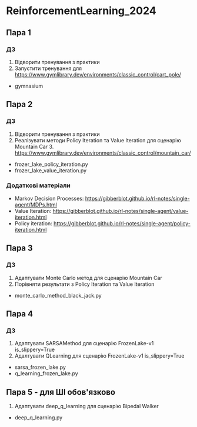# ReinforcementLearning_2024

## Пара 1 
### ДЗ 
1. Відворити тренування з практики 
2. Запустити тренування для https://www.gymlibrary.dev/environments/classic_control/cart_pole/

* gymnasium

## Пара 2

### ДЗ
1. Відворити тренування з практики
2. Реалізувати методи Policy Iteration та Value Iteration для сценарію Mountain Car
   3. https://www.gymlibrary.dev/environments/classic_control/mountain_car/

* frozer_lake_policy_iteration.py
* frozer_lake_value_iteration.py

### Додаткові матеріали
* Markov Decision Processes: https://gibberblot.github.io/rl-notes/single-agent/MDPs.html
* Value Iteration:  https://gibberblot.github.io/rl-notes/single-agent/value-iteration.html
* Policy iteration: https://gibberblot.github.io/rl-notes/single-agent/policy-iteration.html


## Пара 3

### ДЗ
1. Адаптувати Monte Carlo метод для сценарію Mountain Car
2. Порівняти результати з Policy Iteration та Value Iteration

* monte_carlo_method_black_jack.py

## Пара 4

### ДЗ

1. Адаптувати SARSAMethod для сценарію FrozenLake-v1 is_slippery=True
2. Адалтувати QLearning для сценарію FrozenLake-v1 is_slippery=True

* sarsa_frozen_lake.py
* q_learning_frozen_lake.py

## Пара 5 - для ШІ обов'язково

1. Адаптувати deep_q_learning для сценарію Bipedal Walker

* deep_q_learning.py